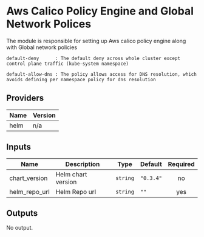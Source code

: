 # Aws Calico Policy Engine and Global Network Polices

The module is responsible for setting up Aws calico policy engine along with Global network policies 

    default-deny      : The default deny across whole cluster except control plane traffic (kube-system namespace)

    default-allow-dns : The policy allows access for DNS resolution, which avoids defining per namespace policy for dns resolution

## Providers

| Name | Version |
|------|---------|
| helm | n/a |

## Inputs

| Name | Description | Type | Default | Required |
|------|-------------|------|---------|:-----:|
| chart\_version | Helm chart version | `string` | `"0.3.4"` | no |
| helm\_repo\_url | Helm Repo url | `string` | `""` | yes |

## Outputs

No output.

